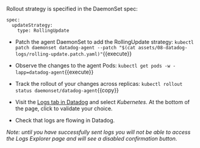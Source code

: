 Rollout strategy is specified in the DaemonSet spec:
```
spec:
  updateStrategy:
    type: RollingUpdate
```

* Patch the agent DaemonSet to add the RollingUpdate strategy:
`kubectl patch daemonset datadog-agent --patch "$(cat assets/08-datadog-logs/rolling-update.patch.yaml)"`{{execute}}

* Observe the changes to the agent Pods:
`kubectl get pods -w -lapp=datadog-agent`{{execute}}

* Track the rollout of your changes across replicas:
`kubectl rollout status daemonset/datadog-agent`{{copy}}

* Visit the [Logs tab in Datadog](https://app.datadoghq.com/logs/onboarding/container) and select *Kubernetes*. At the bottom of the page, click to validate your choice.

* Check that logs are flowing in Datadog.

_Note: until you have successfully sent logs you will not be able to access the Logs Explorer page and will see a disabled confirmation button._
